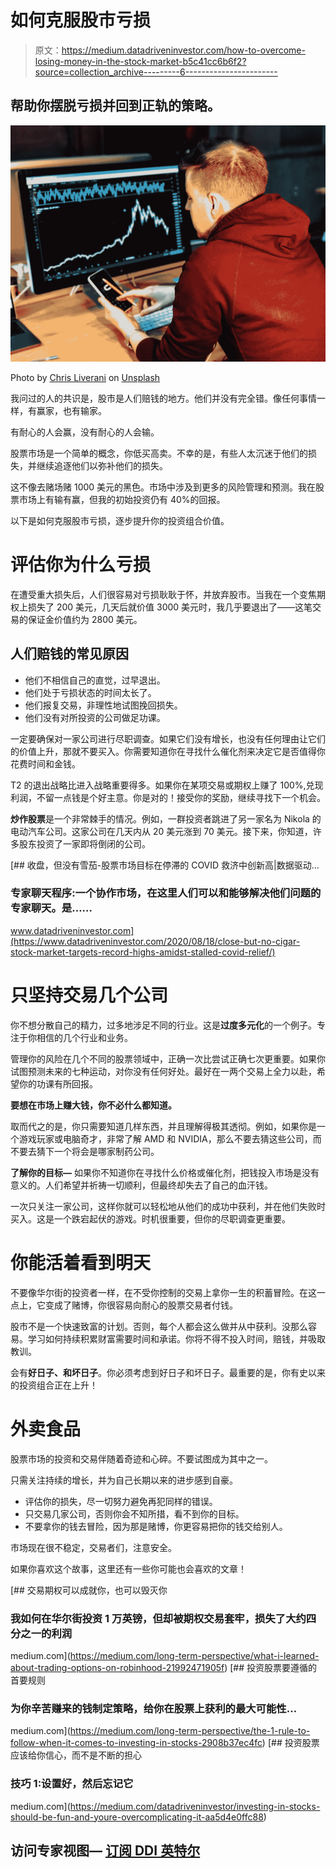 # 如何克服股市亏损

> 原文：<https://medium.datadriveninvestor.com/how-to-overcome-losing-money-in-the-stock-market-b5c41cc6b6f2?source=collection_archive---------6----------------------->

## 帮助你摆脱亏损并回到正轨的策略。

![](img/0cbc7f3a3fc2fd1817be2275557161cf.png)

Photo by [Chris Liverani](https://unsplash.com/@chrisliverani?utm_source=unsplash&utm_medium=referral&utm_content=creditCopyText) on [Unsplash](https://unsplash.com/s/photos/stock-exchange?utm_source=unsplash&utm_medium=referral&utm_content=creditCopyText)

我问过的人的共识是，股市是人们赔钱的地方。他们并没有完全错。像任何事情一样，有赢家，也有输家。

有耐心的人会赢，没有耐心的人会输。

股票市场是一个简单的概念，你低买高卖。不幸的是，有些人太沉迷于他们的损失，并继续追逐他们以弥补他们的损失。

这不像去赌场赌 1000 美元的黑色。市场中涉及到更多的风险管理和预测。我在股票市场上有输有赢，但我的初始投资仍有 40%的回报。

以下是如何克服股市亏损，逐步提升你的投资组合价值。

# 评估你为什么亏损

在遭受重大损失后，人们很容易对亏损耿耿于怀，并放弃股市。当我在一个变焦期权上损失了 200 美元，几天后就价值 3000 美元时，我几乎要退出了——这笔交易的保证金价值约为 2800 美元。

## 人们赔钱的常见原因

*   他们不相信自己的直觉，过早退出。
*   他们处于亏损状态的时间太长了。
*   他们报复交易，非理性地试图挽回损失。
*   他们没有对所投资的公司做足功课。

一定要确保对一家公司进行尽职调查。如果它们没有增长，也没有任何理由让它们的价值上升，那就不要买入。你需要知道你在寻找什么催化剂来决定它是否值得你花费时间和金钱。

T2 的退出战略比进入战略重要得多。如果你在某项交易或期权上赚了 100%,兑现利润，不留一点钱是个好主意。你是对的！接受你的奖励，继续寻找下一个机会。

**炒作股票**是一个非常棘手的情况。例如，一群投资者跳进了另一家名为 Nikola 的电动汽车公司。这家公司在几天内从 20 美元涨到 70 美元。接下来，你知道，许多股东投资了一家即将倒闭的公司。

[](https://www.datadriveninvestor.com/2020/08/18/close-but-no-cigar-stock-market-targets-record-highs-amidst-stalled-covid-relief/) [## 收盘，但没有雪茄-股票市场目标在停滞的 COVID 救济中创新高|数据驱动…

### 专家聊天程序:一个协作市场，在这里人们可以和能够解决他们问题的专家聊天。是……

www.datadriveninvestor.com](https://www.datadriveninvestor.com/2020/08/18/close-but-no-cigar-stock-market-targets-record-highs-amidst-stalled-covid-relief/) 

# 只坚持交易几个公司

你不想分散自己的精力，过多地涉足不同的行业。这是**过度多元化**的一个例子。专注于你相信的几个行业和业务。

管理你的风险在几个不同的股票领域中，正确一次比尝试正确七次更重要。如果你试图预测未来的七种运动，对你没有任何好处。最好在一两个交易上全力以赴，希望你的功课有所回报。

**要想在市场上赚大钱，你不必什么都知道。**

取而代之的是，你只需要知道几样东西，并且理解得极其透彻。例如，如果你是一个游戏玩家或电脑奇才，非常了解 AMD 和 NVIDIA，那么不要去猜这些公司，而不要去猜下一个将会是哪家制药公司。

**了解你的目标—** 如果你不知道你在寻找什么价格或催化剂，把钱投入市场是没有意义的。人们希望并祈祷一切顺利，但最终却失去了自己的血汗钱。

一次只关注一家公司，这样你就可以轻松地从他们的成功中获利，并在他们失败时买入。这是一个跌宕起伏的游戏。时机很重要，但你的尽职调查更重要。

# 你能活着看到明天

不要像华尔街的投资者一样，在不受你控制的交易上拿你一生的积蓄冒险。在这一点上，它变成了赌博，你很容易向耐心的股票交易者付钱。

股市不是一个快速致富的计划。否则，每个人都会这么做并从中获利。没那么容易。学习如何持续积累财富需要时间和承诺。你将不得不投入时间，赔钱，并吸取教训。

会有**好日子、**和**坏日子**。你必须考虑到好日子和坏日子。最重要的是，你有史以来的投资组合正在上升！

# 外卖食品

股票市场的投资和交易伴随着奇迹和心碎。不要试图成为其中之一。

只需关注持续的增长，并为自己长期以来的进步感到自豪。

*   评估你的损失，尽一切努力避免再犯同样的错误。
*   只交易几家公司，否则你会不知所措，看不到你的目标。
*   不要拿你的钱去冒险，因为那是赌博，你更容易把你的钱交给别人。

市场现在很不稳定，交易者们，注意安全。

如果你喜欢这个故事，这里还有一些你可能也会喜欢的文章！

[](https://medium.com/long-term-perspective/what-i-learned-about-trading-options-on-robinhood-21992471905f) [## 交易期权可以成就你，也可以毁灭你

### 我如何在华尔街投资 1 万英镑，但却被期权交易套牢，损失了大约四分之一的利润

medium.com](https://medium.com/long-term-perspective/what-i-learned-about-trading-options-on-robinhood-21992471905f) [](https://medium.com/long-term-perspective/the-1-rule-to-follow-when-it-comes-to-investing-in-stocks-2908b37ec4fc) [## 投资股票要遵循的首要规则

### 为你辛苦赚来的钱制定策略，给你在股票上获利的最大可能性…

medium.com](https://medium.com/long-term-perspective/the-1-rule-to-follow-when-it-comes-to-investing-in-stocks-2908b37ec4fc) [](https://medium.com/datadriveninvestor/investing-in-stocks-should-be-fun-and-youre-overcomplicating-it-aa5d4e0ffc88) [## 投资股票应该给你信心，而不是不断的担心

### 技巧 1:设置好，然后忘记它

medium.com](https://medium.com/datadriveninvestor/investing-in-stocks-should-be-fun-and-youre-overcomplicating-it-aa5d4e0ffc88) 

## 访问专家视图— [订阅 DDI 英特尔](https://datadriveninvestor.com/ddi-intel)